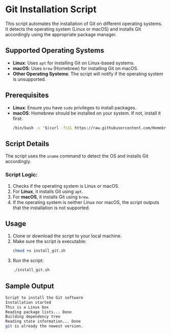 # Git Installation Script

This script automates the installation of Git on different operating systems. It detects the operating system (Linux or macOS) and installs Git accordingly using the appropriate package manager.

## Supported Operating Systems

- **Linux**: Uses `apt` for installing Git on Linux-based systems.
- **macOS**: Uses `brew` (Homebrew) for installing Git on macOS.
- **Other Operating Systems**: The script will notify if the operating system is unsupported.

## Prerequisites

- **Linux**: Ensure you have `sudo` privileges to install packages.
- **macOS**: Homebrew should be installed on your system. If not, install it first:
    ```bash
    /bin/bash -c "$(curl -fsSL https://raw.githubusercontent.com/Homebrew/install/HEAD/install.sh)"
    ```

## Script Details

The script uses the `uname` command to detect the OS and installs Git accordingly.

### Script Logic:

1. Checks if the operating system is Linux or macOS.
2. For **Linux**, it installs Git using `apt`.
3. For **macOS**, it installs Git using `brew`.
4. If the operating system is neither Linux nor macOS, the script outputs that the installation is not supported.

## Usage

1. Clone or download the script to your local machine.
2. Make sure the script is executable:
    ```bash
    chmod +x install_git.sh
    ```
3. Run the script:
    ```bash
    ./install_git.sh
    ```

## Sample Output

```bash
Script to install the Git software
Installation started
This is a Linux box
Reading package lists... Done
Building dependency tree       
Reading state information... Done
git is already the newest version.

